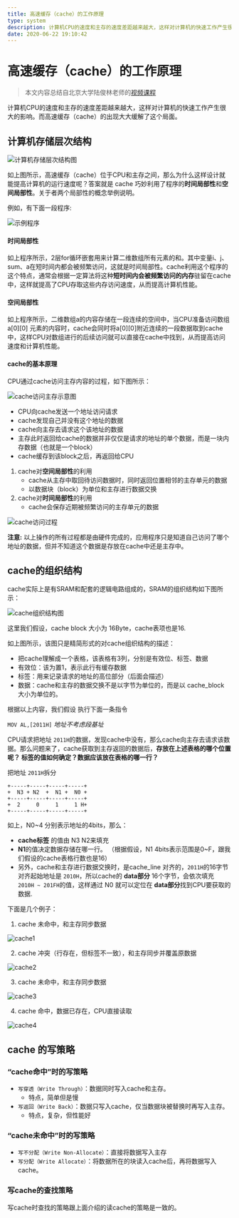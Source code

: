 ```yaml
---
title: 高速缓存（cache）的工作原理
type: system
description: 计算机CPU的速度和主存的速度差距越来越大，这样对计算机的快速工作产生很大的影响。而高速缓存（cache）的出现大大缓解了这个局面。
date: 2020-06-22 19:10:42
---
```


# 高速缓存（cache）的工作原理

>本文内容总结自北京大学陆俊林老师的[视频课程](https://www.coursera.org/lecture/jisuanji-zucheng/705-gao-su-huan-cun-de-gong-zuo-yuan-li-eTwwv)

计算机CPU的速度和主存的速度差距越来越大，这样对计算机的快速工作产生很大的影响。而高速缓存（cache）的出现大大缓解了这个局面。

## 计算机存储层次结构

![计算机存储层次结构图](/images/mem.png)

如上图所示，高速缓存（cache）位于CPU和主存之间，那么为什么这样设计就能提高计算机的运行速度呢？答案就是 cache 巧妙利用了程序的**时间局部性**和**空间局部性**。关于者两个局部性的概念举例说明。

例如，有下面一段程序:

![示例程序](/images/for.png)

#### 时间局部性

如上程序所示，2层for循环嵌套用来计算二维数组所有元素的和。其中变量i、j、sum、a在短时间内都会被频繁访问，这就是时间局部性。cache利用这个程序的这个特点，通常会根据一定算法将这种**短时间内会被频繁访问的内存**驻留在cache中，这样就提高了CPU存取这些内存访问速度，从而提高计算机性能。

#### 空间局部性

如上程序所示，二维数组a的内容存储在一段连续的空间中，当CPU准备访问数组a[0][0] 元素的内容时，cache会同时将a[0][0]附近连续的一段数据取到cache中，这样CPU对数组进行的后续访问就可以直接在cache中找到，从而提高访问速度和计算机性能。

#### cache的基本原理

CPU通过cache访问主存内容的过程，如下图所示：

![cache访问主存示意图](/images/cache_mem.png)

* CPU向cache发送一个地址访问请求
* cache发现自己并没有这个地址的数据
* cache向主存去请求这个该地址的数据
* 主存此时返回给cache的数据并非仅仅是请求的地址的单个数据，而是一块内存数据（也就是一个block）
* cache缓存到该block之后，再返回给CPU

1. cache对**空间局部性**的利用
   * cache从主存中取回待访问数据时，同时返回位置相邻的主存单元的数据
   * 以数据块（block）为单位和主存进行数据交换
2. cache对**时间局部性**的利用
   * cache会保存近期被频繁访问的主存单元的数据

![cache访问过程](/images/cache_read.png)

**注意:** 以上操作的所有过程都是由硬件完成的，应用程序只是知道自己访问了哪个地址的数据，但并不知道这个数据是存放在cache中还是主存中。

## cache的组织结构

cache实际上是有SRAM和配套的逻辑电路组成的，SRAM的组织结构如下图所示：


![cache组织结构图](/images/cache_line.png)

这里我们假设，cache block 大小为 16Byte，cache表项也是16.

如上图所示，该图只是精简形式的对cache组织结构的描述：

* 把cache理解成一个表格，该表格有3列，分别是有效位、标签、数据
* 有效位：该为置1，表示此行有缓存数据
* 标签：用来记录请求的地址的高位部分（后面会描述）
* 数据：cache和主存的数据交换不是以字节为单位的，而是以 cache_block 大小为单位的。

根据以上内容，我们假设 执行下面一条指令 

`MOV AL,[2011H]` _地址不考虑段基址_

CPU请求把地址 `2011H`的数据，发现cache中没有，那么cache向主存去请求该数据。那么问题来了，cache获取到主存返回的数据后，**存放在上述表格的哪个位置呢？ 标签的值如何确定？数据应该放在表格的哪一行？**

把地址 `2011H`拆分

```
+-----+-----+-----+-----+
+  N3 + N2  +  N1 +  N0 +
+-----+-----+-----+-----+
+  2     0     1     1 H+
+-----+-----+-----+-----+
```

如上，N0~4 分别表示地址的4bits，那么：

* **cache标签** 的值由 N3 N2来填充
* **N1**的值决定数据存储在哪一行。 （根据假设，N1 4bits表示范围是0~F，跟我们假设的cache表格行数也是16）
* 另外，cache和主存进行数据交换时，是cache_line 对齐的，`2011H`的16字节对齐起始地址是 `2010H`，所以cache的 **data部分** 16个字节，会依次填充 `2010H ~ 201FH`的值，这样通过 N0 就可以定位在 **data部分**找到CPU要获取的数据.

下面是几个例子：

1. cache 未命中，和主存同步数据

![cache1](/images/cache1.png)

2. cache 冲突（行存在，但标签不一致），和主存同步并覆盖原数据

![cache2](/images/cache2.png)

3. cache 未命中，和主存同步数据

![cache3](/images/cache3.png)

4. cache 命中，数据已存在，CPU直接读取

![cache4](/images/cache4.png)


## cache 的写策略

### “cache命中”时的写策略

* `写穿透（Write Through）`：数据同时写入cache和主存。
  - 特点，简单但是慢
* `写返回（Write Back）`：数据只写入cache，仅当数据块被替换时再写入主存。
  - 特点，复杂，但性能好

### “cache未命中”时的写策略

* `写不分配（Write Non-Allocate）`：直接将数据写入主存
* `写分配（Write Allocate）`：将数据所在的块读入cache后，再将数据写入cache。

### 写cache的查找策略

写cache时查找的策略跟上面介绍的读cache的策略是一致的。






